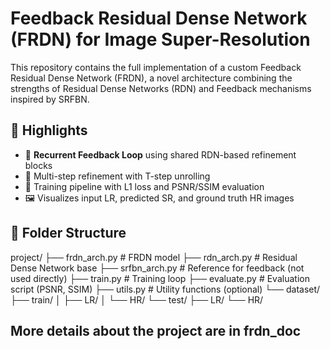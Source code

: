 # Feedback Residual Dense Network (FRDN) for Image Super-Resolution

This repository contains the full implementation of a custom Feedback Residual Dense Network (FRDN), a novel architecture combining the strengths of Residual Dense Networks (RDN) and Feedback mechanisms inspired by SRFBN.

## 📌 Highlights

- 🧠 **Recurrent Feedback Loop** using shared RDN-based refinement blocks
- 🔁 Multi-step refinement with T-step unrolling
- 🧪 Training pipeline with L1 loss and PSNR/SSIM evaluation
- 🖼️ Visualizes input LR, predicted SR, and ground truth HR images

## 📂 Folder Structure

project/
├── frdn_arch.py # FRDN model
├── rdn_arch.py # Residual Dense Network base
├── srfbn_arch.py # Reference for feedback (not used directly)
├── train.py # Training loop
├── evaluate.py # Evaluation script (PSNR, SSIM)
├── utils.py # Utility functions (optional)
└── dataset/
├── train/
│ ├── LR/
│ └── HR/
└── test/
├── LR/
└── HR/


## More details about the project are in frdn_doc
